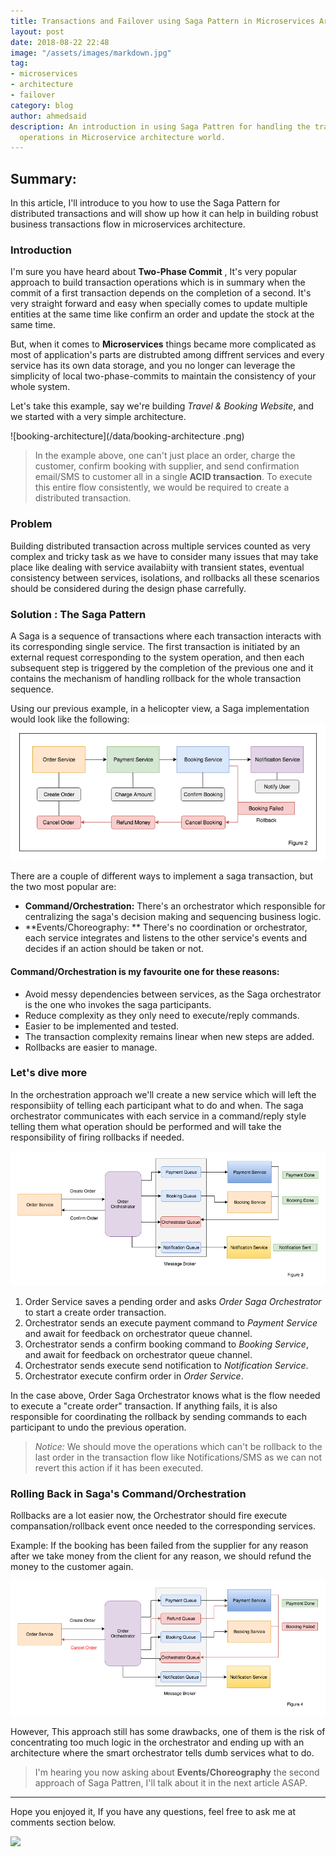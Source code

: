 ```yaml
---
title: Transactions and Failover using Saga Pattern in Microservices Architecture
layout: post
date: 2018-08-22 22:48
image: "/assets/images/markdown.jpg"
tag:
- microservices
- architecture
- failover
category: blog
author: ahmedsaid
description: An introduction in using Saga Pattren for handling the transaction type
  operations in Microservice architecture world.
---
```


## Summary:
In this article, I'll introduce to you how to use the Saga Pattern for distributed transactions and will show up how it can help in building robust business transactions flow in microservices architecture.

### Introduction
I'm sure you have heard about **Two-Phase Commit** , It's very popular approach to build transaction operations which is in summary when the commit of a first transaction depends on the completion of a second. It's very straight forward and easy when specially comes to update multiple entities at the same time like confirm an order and update the stock at the same time.

But, when it comes to **Microservices**  things became more complicated as most of application's parts are distrubted among diffrent services and every service has  its own data storage, and you no longer can leverage the simplicity of local two-phase-commits to maintain the consistency of your whole system.

Let's take this example, say we're building *Travel & Booking Website*, and we started with a very simple architecture.

![booking-architecture](/data/booking-architecture .png)

>In the example above, one can't just place an order, charge the customer, confirm booking with supplier, and send confirmation email/SMS to customer all in a single **ACID transaction**. To execute this entire flow consistently, we would be required to create a distributed transaction.

### Problem
Building distributed transaction across multiple services counted as very complex and tricky task as we have to consider many issues that may take place like dealing with service availabiity with transient states, eventual consistency between services, isolations, and rollbacks all these scenarios  should be considered during the design phase carrefully.


### Solution : The Saga Pattern

A Saga is a sequence of  transactions where each transaction interacts with its corresponding  single service. The first transaction is initiated by an external request corresponding to the system operation, and then each subsequent step is triggered by the completion of the previous one and it contains the mechanism of handling rollback for the whole transaction sequence.

Using our previous  example, in a helicopter view, a Saga implementation would look like the following:
![booking-flow](/data/booking-flow.png)


There are a couple of different ways to implement a saga transaction, but the two most popular are:

- **Command/Orchestration:** There's an orchestrator which responsible for centralizing the saga's decision making and sequencing business logic.
- **Events/Choreography: ** There's no coordination or orchestrator, each service integrates and listens to the other service's events and decides if an action should be taken or not.

#### Command/Orchestration is my favourite one for these reasons:
- Avoid messy dependencies between services, as the Saga orchestrator is the one who invokes the saga participants.
- Reduce  complexity as they only need to execute/reply commands.
- Easier to be implemented and tested.
- The transaction complexity remains linear when new steps are added.
- Rollbacks are easier to manage.

### Let's dive more

In the orchestration approach we'll create a new service which will left the responsibiity of telling each participant what to do and when. The saga orchestrator communicates with each service in a command/reply style telling them what operation should be performed and will take the responsibility of firing rollbacks if needed.

![saga](/data/saga.png)

1. Order Service saves a pending order and asks *Order Saga Orchestrator* to start a create order transaction.
2. Orchestrator  sends an execute payment command to *Payment Service* and await for feedback on orchestrator queue channel.
3. Orchestrator sends a confirm booking command to *Booking Service*, and await for feedback on orchestrator queue channel.
4. Orchestrator sends execute send notification to *Notification Service*.
5. Orchestrator execute confirm order in *Order Service*.

In the case above, Order Saga Orchestrator knows what is the flow needed to execute a "create order" transaction. If anything fails, it is also responsible for coordinating the rollback by sending commands to each participant to undo the previous operation.


> *Notice:*  We should move the operations which can't be rollback to the last order in the transaction flow like Notifications/SMS as we can not revert this action if it has been executed.


### Rolling Back in Saga's Command/Orchestration
Rollbacks are a lot easier now, the Orchestrator should fire execute compansation/rollback event once needed to the corresponding services.

Example: If the booking has been failed from the supplier for any reason after we take money from the client for any reason, we should refund the money to the customer again.

![rollback](/data/rollback.png)


However, This approach still has some drawbacks, one of them is the risk of concentrating too much logic in the orchestrator and ending up with an architecture where the smart orchestrator tells dumb services what to do.



>I'm hearing you now asking about **Events/Choreography** the second approach of Saga Pattren,  I'll talk about it in the next article ASAP.

---

Hope you enjoyed it, If you have any questions, feel free to ask me at comments section below.

![](https://media.giphy.com/media/dnQ4wtRVD0sTK/giphy.gif)